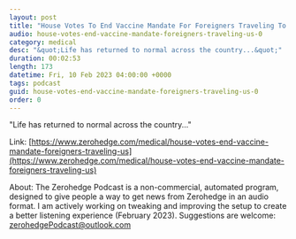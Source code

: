 ```yaml
---
layout: post
title: "House Votes To End Vaccine Mandate For Foreigners Traveling To US"
audio: house-votes-end-vaccine-mandate-foreigners-traveling-us-0
category: medical
desc: "&quot;Life has returned to normal across the country...&quot;"
duration: 00:02:53
length: 173
datetime: Fri, 10 Feb 2023 04:00:00 +0000
tags: podcast
guid: house-votes-end-vaccine-mandate-foreigners-traveling-us-0
order: 0
---
```

&quot;Life has returned to normal across the country...&quot;

Link: [https://www.zerohedge.com/medical/house-votes-end-vaccine-mandate-foreigners-traveling-us](https://www.zerohedge.com/medical/house-votes-end-vaccine-mandate-foreigners-traveling-us)

About: The Zerohedge Podcast is a non-commercial, automated program, designed to give people a way to get news from Zerohedge in an audio format.  I am actively working on tweaking and improving the setup to create a better listening experience (February 2023).  Suggestions are welcome: [zerohedgePodcast@outlook.com](mailto:zerohedgePodcast@outlook.com)
